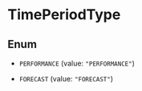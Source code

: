 
# TimePeriodType

## Enum


* `PERFORMANCE` (value: `"PERFORMANCE"`)

* `FORECAST` (value: `"FORECAST"`)



